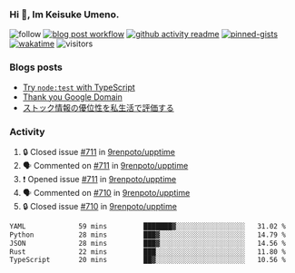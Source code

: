### Hi 👋, Im Keisuke Umeno.

<!--
**9renpoto/9renpoto** is a ✨ _special_ ✨ repository because its `README.md` (this file) appears on your GitHub profile.

Here are some ideas to get you started:

- 🔭 I’m currently working on ...
- 🌱 I’m currently learning ...
- 👯 I’m looking to collaborate on ...
- 🤔 I’m looking for help with ...
- 💬 Ask me about ...
- 📫 How to reach me: ...
- 😄 Pronouns: ...
- ⚡ Fun fact: ...
-->

![follow](https://img.shields.io/github/followers/9renpoto?label=Follow&style=social)
[![blog post workflow](https://github.com/9renpoto/9renpoto/actions/workflows/blog.yml/badge.svg)](https://github.com/9renpoto/9renpoto/actions/workflows/blog.yml)
[![github activity readme](https://github.com/9renpoto/9renpoto/actions/workflows/activity.yml/badge.svg)](https://github.com/9renpoto/9renpoto/actions/workflows/activity.yml)
[![pinned-gists](https://github.com/9renpoto/9renpoto/actions/workflows/pin-gist.yml/badge.svg)](https://github.com/9renpoto/9renpoto/actions/workflows/pin-gist.yml)
[![wakatime](https://github.com/9renpoto/9renpoto/actions/workflows/waka-readme-status.yml/badge.svg)](https://github.com/9renpoto/9renpoto/actions/workflows/waka-readme-status.yml)
![visitors](https://komarev.com/ghpvc/?username=9renpoto&label=Profile%20views&color=0e75b6&style=flat)

### Blogs posts

<!-- BLOG-POST-LIST:START -->
- [Try `node:test` with TypeScript](https://9renpoto.win/entry/2023/07/23/node-test-runner)
- [Thank you Google Domain](https://9renpoto.win/entry/2023/07/08/new-domain)
- [ストック情報の優位性を私生活で評価する](https://9renpoto.win/entry/2023/05/28/stock)
<!-- BLOG-POST-LIST:END -->

### Activity

<!--START_SECTION:activity-->
1. 🔒 Closed issue [#711](https://github.com/9renpoto/upptime/issues/711) in [9renpoto/upptime](https://github.com/9renpoto/upptime)
2. 🗣 Commented on [#711](https://github.com/9renpoto/upptime/issues/711#issuecomment-1685169543) in [9renpoto/upptime](https://github.com/9renpoto/upptime)
3. ❗ Opened issue [#711](https://github.com/9renpoto/upptime/issues/711) in [9renpoto/upptime](https://github.com/9renpoto/upptime)
4. 🗣 Commented on [#710](https://github.com/9renpoto/upptime/issues/710#issuecomment-1685158583) in [9renpoto/upptime](https://github.com/9renpoto/upptime)
5. 🔒 Closed issue [#710](https://github.com/9renpoto/upptime/issues/710) in [9renpoto/upptime](https://github.com/9renpoto/upptime)
<!--END_SECTION:activity-->

<!--START_SECTION:waka-->

```txt
YAML             59 mins         ███████▓░░░░░░░░░░░░░░░░░   31.02 %
Python           28 mins         ███▓░░░░░░░░░░░░░░░░░░░░░   14.79 %
JSON             28 mins         ███▓░░░░░░░░░░░░░░░░░░░░░   14.56 %
Rust             22 mins         ███░░░░░░░░░░░░░░░░░░░░░░   11.80 %
TypeScript       20 mins         ██▓░░░░░░░░░░░░░░░░░░░░░░   10.56 %
```

<!--END_SECTION:waka-->
